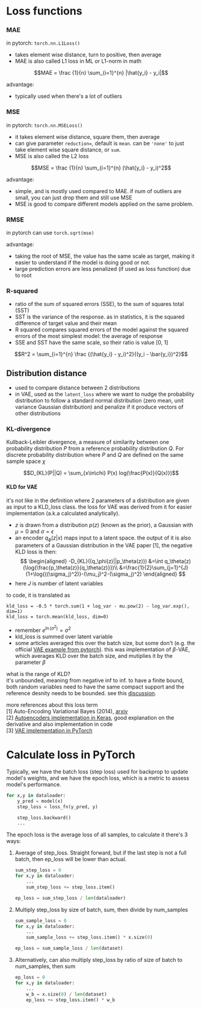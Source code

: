 # Loss functions

### MAE
in pytorch: `torch.nn.L1Loss()`
- takes element wise distance, turn to positive, then average
- MAE is also called L1 loss in ML or L1-norm in math

$$MAE = \frac {1}{n} \sum_{i=1}^{n} |\hat{y_i} - y_i|$$ 

advantage:
- typically used when there's a lot of outliers

### MSE
in pytorch: `torch.nn.MSELoss()`
- it takes element wise distance, square them, then average
- can give parameter `reduction=`, default is `mean`. can be `'none'` to just take element wise square distance, or `sum`.
- MSE is also called the L2 loss

$$MSE = \frac {1}{n} \sum_{i=1}^{n} (\hat{y_i} - y_i)^2$$

advantage:
- simple, and is mostly used compared to MAE. if num of outliers are small, you can just drop them and still use MSE
- MSE is good to compare different models applied on the same problem.

### RMSE
in pytorch can use `torch.sqrt(mse)`


advantage:
- taking the root of MSE, the value has the same scale as target, making it easier to understand if the model is doing good or not.
- large prediction errors are less penalized (if used as loss function) due to root

### R-squared
- ratio of the sum of squared errors (SSE), to the sum of squares total (SST)
- SST is the variance of the response. as in statistics, it is the squared difference of target value and their mean
- R squared compares squared errors of the model against the squared errors of the most simplest model: the average of response
- SSE and SST have the same scale, so their ratio is value [0, 1]

$$R^2 = \sum_{i=1}^{n} \frac {(\hat{y_i} - y_i)^2}{(y_i - \bar{y_i})^2}$$



## Distribution distance
- used to compare distance between 2 distributions
- in VAE, used as the `latent_loss` where we want to nudge the probability distribution to follow a standard normal distribution (zero mean, unit variance Gaussian distribution) and penalize if it produce vectors of other distributions

### KL-divergence
Kullback-Leibler divergence, a measure of similarity between one probability distribution $P$ from a reference probability distribution $Q$. For discrete probability distribution where $P$ and $Q$ are defined on the same sample space $\chi$

$$D_{KL}(P||Q) = \sum_{x\in\chi} P(x) log(\frac{P(x)}{Q(x)})$$

#### KLD for VAE
it's not like in the definition where 2 parameters of a distribution are given as input to a KLD_loss class. the loss for VAE was derived from it for easier implementation (a.k.a calculated analytically).
- $z$ is drawn from a distribution $p(z)$ (known as the prior), a Gaussian with $\mu=0$ and $\sigma=\epsilon$
- an encoder $q_\phi(z|x)$ maps input to a latent space. the output of it is also parameters of a Gaussian distribution 
in the VAE paper [1], the negative KLD loss is then:
$$
\begin{aligned}
-D_{KL}((q_\phi(z)||p_\theta(z)))
&=\int q_\theta(z)(\log{\frac{p_\theta(z)}{q_\theta(z)}})\\
&=\frac{1}{2}\sum_{j=1}^{J} (1+\log{((\sigma_j)^2)}-(\mu_j)^2-(\sigma_j)^2)
\end{aligned}
$$
- here $J$ is number of latent variables

to code, it is translated as
```
kld_loss = -0.5 * torch.sum(1 + log_var - mu.pow(2) - log_var.exp(), dim=1)
kld_loss = torch.mean(kld_loss, dim=0)
```
- remember $e^{\ln{(\sigma^2)}}=\sigma^2$
- kld_loss is summed over latent variable
- some articles averaged this over the batch size, but some don't (e.g. the official [VAE example from pytorch](https://github.com/pytorch/examples/blob/main/vae/main.py)). this was implementation of $\beta$-VAE, which averages KLD over the batch size, and mutiplies it by the parameter $\beta$


what is the range of KLD? <br>
it's unbounded, meaning from negative inf to inf. to have a finite bound, both random variables need to have the same compact support and the reference desnity needs to be bounded. see this [discussion](https://stats.stackexchange.com/questions/351947/whats-the-maximum-value-of-kullback-leibler-kl-divergence).

more references about this loss term <br>
[1] Auto-Encoding Variational Bayes (2014), [arxiv](https://arxiv.org/abs/1312.6114) <br>
[2] [Autoencoders implementation in Keras](https://tiao.io/post/tutorial-on-variational-autoencoders-with-a-concise-keras-implementation/), good explanation on the derivative and also implementation in code <br>
[3] [VAE implementation in PyTorch](https://jyopari.github.io/VAE.html)

# Calculate loss in PyTorch

Typically, we have the batch loss (step loss) used for backprop to update model's weights, and we have the epoch loss, which is a metric to assess model's performance.

```python
for x,y in dataloader:
    y_pred = model(x)
    step_loss = loss_fn(y_pred, y)

    step_loss.backward()
    ...
```

The epoch loss is the average loss of all samples, to calculate it there's 3 ways:
1. Average of step_loss. Straight forward, but if the last step is not a full batch, then ep_loss will be lower than actual.
    ```python
    sum_step_loss = 0
    for x,y in dataloader:
        ...
        sum_step_loss += step_loss.item()
    
    ep_loss = sum_step_loss / len(dataloader)
    ```
2. Multiply step_loss by size of batch, sum, then divide by num_samples
    ```python
    sum_sample_loss = 0
    for x,y in dataloader:
        ...
        sum_sample_loss += step_loss.item() * x.size(0)

    ep_loss = sum_sample_loss / len(dataset)
    ```
3. Alternatively, can also multiply step_loss by ratio of size of batch to num_samples, then sum
    ```python
    ep_loss = 0
    for x,y in dataloader:
        ...
        w_b = x.size(0) / len(dataset)
        ep_loss += step_loss.item() * w_b
    ```